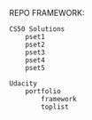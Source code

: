 REPO FRAMEWORK:
	
	CS50 Solutions
		pset1
		pset2
		pset3
		pset4
		pset5
	
	Udacity
		portfolio
			framework
			toplist